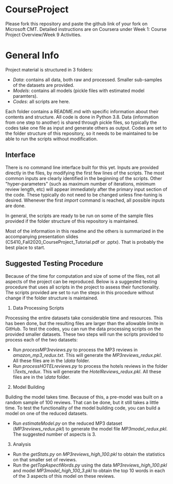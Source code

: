 # CourseProject

Please fork this repository and paste the github link of your fork on Microsoft CMT. Detailed instructions are on Coursera under Week 1: Course Project Overview/Week 9 Activities.

# General Info

Project material is structured in 3 folders:
- *Data*: contains all data, both raw and processed. Smaller sub-samples of the datasets are provided.
- *Models*: contains all models (pickle files with estimated model paramters). 
- *Codes*: all scripts are here.

Each folder contains a README.md with specific information about their contents and structure.
All code is done in Python 3.8. Data (information from one step to another) is shared through pickle files, so typically the codes take one file as input and generate others as output. Codes are set to the folder structure of this repository, so it needs to be maintained to be able to run the scripts without modification.

## Interface
There is no command line interface built for this yet. Inputs are provided directly in the files, by modifying the first few lines of the scripts.
The most common inputs are clearly identified in the beginning of the scripts.
Other "hyper-parameters" (such as maximum number of iterations, minimum review length, etc) will appear immediately after the primary input section of the code. These typically do not need to be changed unless fine-tuning is desired. Whenever the first *import* command is reached, all possible inputs are done.

In general, the scripts are ready to be run on some of the sample files provided if the folder structure of this repository is maintained.

Most of the information in this readme and the others is summarized in the accompanying presentation slides (CS410_Fall2020_CourseProject_Tutorial.pdf or .pptx). That is probably the best place to start.

## Suggested Testing Procedure
Because of the time for computation and size of some of the files, not all aspects of the project can be reproduced. Below is a suggested testing procedure that uses all scripts in the project to assess their functionality. The scripts provided are set to run the steps in this procedure without change if the folder structure is maintained.

1. Data Processing Scripts

Processing the entire datasets take considerable time and resources. This has been done, but the resulting files are larger than the allowable limite in GitHub.
To test the codes, you can run the data processing scripts on the provided smaller datasets. These two steps will run the scripts provided to process each of the two datasets:
- Run *processMP3reviews.py* to process the MP3 reviews in *amazon_mp3_redux.txt*. This will generate the *MP3reviews_redux.pkl*. All these files are in the *\data* folder.
- Run *processHOTELreviews.py* to process the hotels reviews in the folder *\Texts_redux*. This will generate the *HotelReviews_redux.pkl*. All these files are in the *\data* folder.

2. Model Building

Building the model takes time. Because of this, a pre-model was built on a random sample of 100 reviews. That can be done, but it still takes a little time.
To test the functionality of the model building code, you can build a model on one of the reduced datasets.
- Run *estimateModel.py* on the reduced MP3 dataset (*MP3reviews_redux.pkl*) to generate the model file *MP3model_redux.pkl*. The suggested number of aspects is 3.

3. Analysis
- Run the *getStats.py* on *MP3reviews_high_100.pkl* to obtain the statistics on that smaller set of reviews.
- Run the *getTopAspectWords.py* using the data *MP3reviews_high_100.pkl* and model *MP3model_high_100_3.pkl* to obtain the top 10 words in each of the 3 aspects of this model on these reviews.


